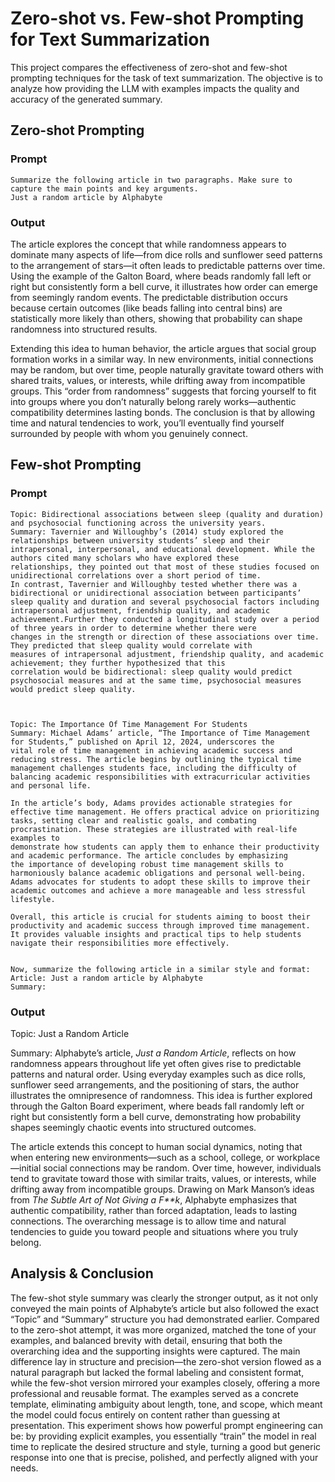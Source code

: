 # Zero-shot vs. Few-shot Prompting for Text Summarization

This project compares the effectiveness of zero-shot and few-shot prompting techniques for the task of text summarization. The objective is to analyze how providing the LLM with examples impacts the quality and accuracy of the generated summary.

## Zero-shot Prompting

### Prompt
```
Summarize the following article in two paragraphs. Make sure to capture the main points and key arguments.
Just a random article by Alphabyte
```
### Output

The article explores the concept that while randomness appears to dominate many aspects of life—from dice rolls and sunflower seed patterns to the arrangement of stars—it often leads to predictable patterns over time. Using the example of the Galton Board, where beads randomly fall left or right but consistently form a bell curve, it illustrates how order can emerge from seemingly random events. The predictable distribution occurs because certain outcomes (like beads falling into central bins) are statistically more likely than others, showing that probability can shape randomness into structured results.

Extending this idea to human behavior, the article argues that social group formation works in a similar way. In new environments, initial connections may be random, but over time, people naturally gravitate toward others with shared traits, values, or interests, while drifting away from incompatible groups. This “order from randomness” suggests that forcing yourself to fit into groups where you don’t naturally belong rarely works—authentic compatibility determines lasting bonds. The conclusion is that by allowing time and natural tendencies to work, you’ll eventually find yourself surrounded by people with whom you genuinely connect.

## Few-shot Prompting

### Prompt
```
Topic: Bidirectional associations between sleep (quality and duration) and psychosocial functioning across the university years.
Summary: Tavernier and Willoughby’s (2014) study explored the relationships between university students’ sleep and their
intrapersonal, interpersonal, and educational development. While the authors cited many scholars who have explored these
relationships, they pointed out that most of these studies focused on unidirectional correlations over a short period of time.
In contrast, Tavernier and Willoughby tested whether there was a bidirectional or unidirectional association between participants’
sleep quality and duration and several psychosocial factors including intrapersonal adjustment, friendship quality, and academic
achievement.Further they conducted a longitudinal study over a period of three years in order to determine whether there were
changes in the strength or direction of these associations over time. They predicted that sleep quality would correlate with
measures of intrapersonal adjustment, friendship quality, and academic achievement; they further hypothesized that this
correlation would be bidirectional: sleep quality would predict psychosocial measures and at the same time, psychosocial measures
would predict sleep quality.



Topic: The Importance Of Time Management For Students
Summary: Michael Adams’ article, “The Importance of Time Management for Students,” published on April 12, 2024, underscores the
vital role of time management in achieving academic success and reducing stress. The article begins by outlining the typical time
management challenges students face, including the difficulty of balancing academic responsibilities with extracurricular activities
and personal life.

In the article’s body, Adams provides actionable strategies for effective time management. He offers practical advice on prioritizing
tasks, setting clear and realistic goals, and combating procrastination. These strategies are illustrated with real-life examples to
demonstrate how students can apply them to enhance their productivity and academic performance. The article concludes by emphasizing
the importance of developing robust time management skills to harmoniously balance academic obligations and personal well-being.
Adams advocates for students to adopt these skills to improve their academic outcomes and achieve a more manageable and less stressful
lifestyle.

Overall, this article is crucial for students aiming to boost their productivity and academic success through improved time management.
It provides valuable insights and practical tips to help students navigate their responsibilities more effectively.


Now, summarize the following article in a similar style and format:
Article: Just a random article by Alphabyte 
Summary:
```

### Output
Topic: Just a Random Article

Summary: Alphabyte’s article, *Just a Random Article*, reflects on how randomness appears throughout life yet often gives rise to predictable patterns and natural order. Using everyday examples such as dice rolls, sunflower seed arrangements, and the positioning of stars, the author illustrates the omnipresence of randomness. This idea is further explored through the Galton Board experiment, where beads fall randomly left or right but consistently form a bell curve, demonstrating how probability shapes seemingly chaotic events into structured outcomes.

The article extends this concept to human social dynamics, noting that when entering new environments—such as a school, college, or workplace—initial social connections may be random. Over time, however, individuals tend to gravitate toward those with similar traits, values, or interests, while drifting away from incompatible groups. Drawing on Mark Manson’s ideas from *The Subtle Art of Not Giving a F\*\*k*, Alphabyte emphasizes that authentic compatibility, rather than forced adaptation, leads to lasting connections. The overarching message is to allow time and natural tendencies to guide you toward people and situations where you truly belong.

## Analysis & Conclusion

The few-shot style summary was clearly the stronger output, as it not only conveyed the main points of Alphabyte’s article but also followed the exact “Topic” and “Summary” structure you had demonstrated earlier. Compared to the zero-shot attempt, it was more organized, matched the tone of your examples, and balanced brevity with detail, ensuring that both the overarching idea and the supporting insights were captured. The main difference lay in structure and precision—the zero-shot version flowed as a natural paragraph but lacked the formal labeling and consistent format, while the few-shot version mirrored your examples closely, offering a more professional and reusable format. The examples served as a concrete template, eliminating ambiguity about length, tone, and scope, which meant the model could focus entirely on content rather than guessing at presentation. This experiment shows how powerful prompt engineering can be: by providing explicit examples, you essentially “train” the model in real time to replicate the desired structure and style, turning a good but generic response into one that is precise, polished, and perfectly aligned with your needs.
